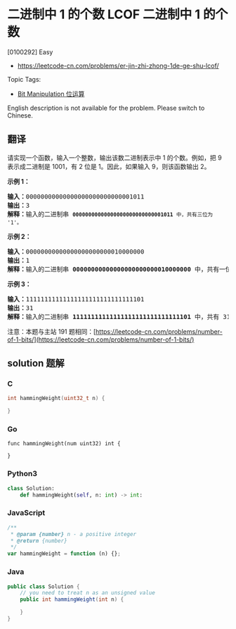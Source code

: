 # 二进制中 1 的个数 LCOF 二进制中 1 的个数

[0100292] Easy

- https://leetcode-cn.com/problems/er-jin-zhi-zhong-1de-ge-shu-lcof/

Topic Tags:

- [Bit Manipulation 位运算](https://leetcode-cn.com/tag/bit-manipulation/)

English description is not available for the problem. Please switch to Chinese.

## 翻译

请实现一个函数，输入一个整数，输出该数二进制表示中 1 的个数。例如，把 9  表示成二进制是 1001，有 2 位是 1。因此，如果输入 9，则该函数输出 2。

**示例 1：**

<pre><strong>输入：</strong>00000000000000000000000000001011
<strong>输出：</strong>3
<strong>解释：</strong>输入的二进制串 <code><strong>00000000000000000000000000001011</strong>&nbsp;中，共有三位为 '1'。</code>
</pre>

**示例 2：**

<pre><strong>输入：</strong>00000000000000000000000010000000
<strong>输出：</strong>1
<strong>解释：</strong>输入的二进制串 <strong>00000000000000000000000010000000</strong>&nbsp;中，共有一位为 '1'。
</pre>

**示例 3：**

<pre><strong>输入：</strong>11111111111111111111111111111101
<strong>输出：</strong>31
<strong>解释：</strong>输入的二进制串 <strong>11111111111111111111111111111101</strong> 中，共有 31 位为 '1'。</pre>

注意：本题与主站 191 题相同：[https://leetcode-cn.com/problems/number-of-1-bits/](https://leetcode-cn.com/problems/number-of-1-bits/)

## solution 题解

### C

```c
int hammingWeight(uint32_t n) {

}
```

### Go

```golang
func hammingWeight(num uint32) int {

}
```

### Python3

```python
class Solution:
    def hammingWeight(self, n: int) -> int:

```

### JavaScript

```javascript
/**
 * @param {number} n - a positive integer
 * @return {number}
 */
var hammingWeight = function (n) {};
```

### Java

```java
public class Solution {
    // you need to treat n as an unsigned value
    public int hammingWeight(int n) {

    }
}
```
